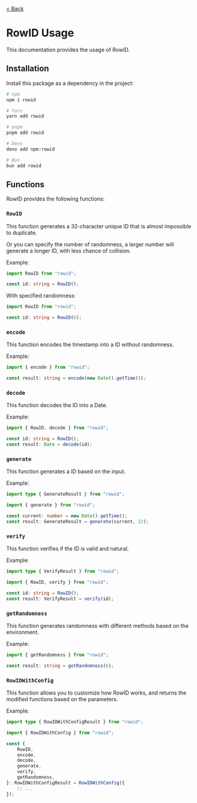 [< Back](../../README.md)

# RowID Usage

This documentation provides the usage of RowID.

## Installation

Install this package as a dependency in the project:

```sh
# npm
npm i rowid

# Yarn
yarn add rowid

# pnpm
pnpm add rowid

# Deno
deno add npm:rowid

# Bun
bun add rowid
```

## Functions

RowID provides the following functions:

### `RowID`

This function generates a 32-character unique ID that is almost impossible to duplicate.

Or you can specify the number of randomness, a larger number will generate a longer ID, with less chance of collision.

Example:

```ts
import RowID from "rowid";

const id: string = RowID();
```

With specified randomness:

```ts
import RowID from "rowid";

const id: string = RowID(6);
```

### `encode`

This function encodes the timestamp into a ID without randomness.

Example:

```ts
import { encode } from "rowid";

const result: string = encode(new Date().getTime());
```

### `decode`

This function decodes the ID into a Date.

Example:

```ts
import { RowID, decode } from "rowid";

const id: string = RowID();
const result: Date = decode(id);
```

### `generate`

This function generates a ID based on the input.

Example:

```ts
import type { GenerateResult } from "rowid";

import { generate } from "rowid";

const current: number = new Date().getTime();
const result: GenerateResult = generate(current, 22);
```

### `verify`

This function verifies if the ID is valid and natural.

Example:

```ts
import type { VerifyResult } from "rowid";

import { RowID, verify } from "rowid";

const id: string = RowID();
const result: VerifyResult = verify(id);
```

### `getRandomness`

This function generates randomness with different methods based on the environment.

Example:

```ts
import { getRandomness } from "rowid";

const result: string = getRandomness(6);
```

### `RowIDWithConfig`

This function allows you to customize how RowID works, and returns the modified functions based on the parameters.

Example:

```ts
import type { RowIDWithConfigResult } from "rowid";

import { RowIDWithConfig } from "rowid";

const {
    RowID,
    encode,
    decode,
    generate,
    verify,
    getRandomness,
}: RowIDWithConfigResult = RowIDWithConfig({
    // ...
});
```
